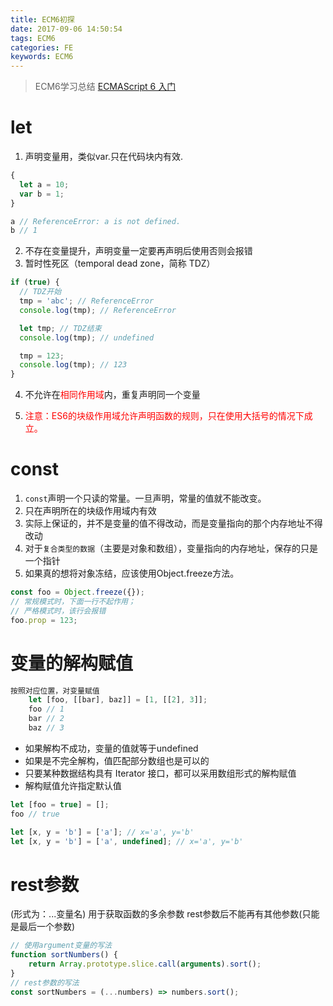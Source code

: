 ```yaml
---
title: ECM6初探
date: 2017-09-06 14:50:54
tags: ECM6
categories: FE
keywords: ECM6
---
```

>ECM6学习总结 [ECMAScript 6 入门](http://es6.ruanyifeng.com/#docs/let)

# let

1. 声明变量用，类似var.只在代码块内有效.
``` javascript
{
  let a = 10;
  var b = 1;
}

a // ReferenceError: a is not defined.
b // 1
```
2. 不存在变量提升，声明变量一定要再声明后使用否则会报错
3. 暂时性死区（temporal dead zone，简称 TDZ）
``` javascript
if (true) {
  // TDZ开始
  tmp = 'abc'; // ReferenceError
  console.log(tmp); // ReferenceError

  let tmp; // TDZ结束
  console.log(tmp); // undefined

  tmp = 123;
  console.log(tmp); // 123
}
```
4. 不允许在<span style="color: red;">相同作用域</span>内，重复声明同一个变量
<!--  more  -->
5. <span style="color: red;">注意：ES6的块级作用域允许声明函数的规则，只在使用大括号的情况下成立。</span>

# const

1. `const`声明一个只读的常量。一旦声明，常量的值就不能改变。
2. 只在声明所在的块级作用域内有效
3. 实际上保证的，并不是变量的值不得改动，而是变量指向的那个内存地址不得改动
4. 对于`复合类型的数据`（主要是对象和数组），变量指向的内存地址，保存的只是一个指针
5. 如果真的想将对象冻结，应该使用Object.freeze方法。
``` javascript
const foo = Object.freeze({});
// 常规模式时，下面一行不起作用；
// 严格模式时，该行会报错
foo.prop = 123;
```

# 变量的解构赋值

``` javascript
按照对应位置，对变量赋值
    let [foo, [[bar], baz]] = [1, [[2], 3]];
    foo // 1
    bar // 2
    baz // 3
```
- 如果解构不成功，变量的值就等于undefined
- 如果是不完全解构，值匹配部分数组也是可以的
- 只要某种数据结构具有 Iterator 接口，都可以采用数组形式的解构赋值
- 解构赋值允许指定默认值
``` javascript
let [foo = true] = [];
foo // true

let [x, y = 'b'] = ['a']; // x='a', y='b'
let [x, y = 'b'] = ['a', undefined]; // x='a', y='b'
```

# rest参数

(形式为：...变量名)
用于获取函数的多余参数
rest参数后不能再有其他参数(只能是最后一个参数)
``` javascript
// 使用argument变量的写法
function sortNumbers() {
    return Array.prototype.slice.call(arguments).sort();
}
// rest参数的写法
const sortNumbers = (...numbers) => numbers.sort();
```

